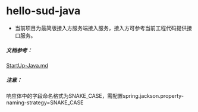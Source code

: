 # hello-sud-java

- 当前项目为最简版接入方服务端接入服务，接入方可参考当前工程代码提供接口服务。

##### 文档参考：
[StartUp-Java.md](https://github.com/SudTechnology/sud-mgp-doc/blob/main/Server/StartUp-Java.md)


##### 注意：
响应体中的字段命名格式为SNAKE_CASE，需配置spring.jackson.property-naming-strategy=SNAKE_CASE
